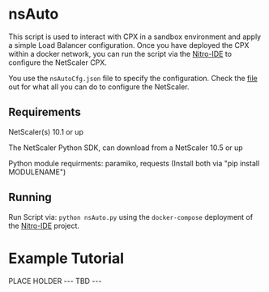 nsAuto
======
This script is used to interact with CPX in a sandbox environment and apply a simple Load Balancer configuration.  Once you have deployed the CPX within a docker network, you can run the script via the [Nitro-IDE](TBD) to configure the NetScaler CPX.

You use the `nsAutoCfg.json` file to specify the configuration. Check the [file](nsAutoCfg.json) out for what all you can do to configure the NetScaler.

## Requirements
NetScaler(s) 10.1 or up

The NetScaler Python SDK, can download from a NetScaler 10.5 or up

Python module requirments: paramiko, requests (Install both via "pip install MODULENAME")

## Running

Run Script via: `python nsAuto.py` using the `docker-compose` deployment of the [Nitro-IDE](TBD) project.

# Example Tutorial

PLACE HOLDER --- TBD ---